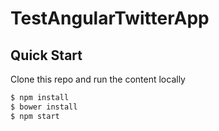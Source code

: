 # TestAngularTwitterApp


## Quick Start
Clone this repo and run the content locally
```bash
$ npm install
$ bower install
$ npm start
```
